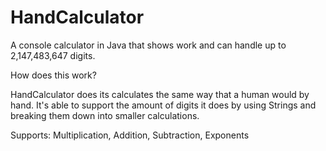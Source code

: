 # HandCalculator
A console calculator in Java that shows work and can handle up to 2,147,483,647 digits.


How does this work?

HandCalculator does its calculates the same way that a human would by hand. It's able to support the amount of digits it does by using Strings and breaking them down into smaller calculations.

Supports:
Multiplication, Addition, Subtraction, Exponents
